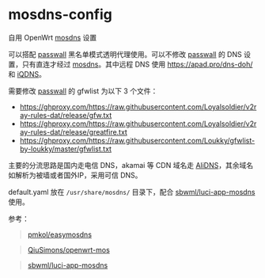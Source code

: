 # mosdns-config
自用 OpenWrt [mosdns](https://github.com/IrineSistiana/mosdns) 设置

可以搭配 [passwall](https://github.com/xiaorouji/openwrt-passwall/tree/luci) 黑名单模式透明代理使用。可以不修改 [passwall](https://github.com/xiaorouji/openwrt-passwall/tree/luci) 的 DNS 设置，只有直连才经过 [mosdns](https://github.com/IrineSistiana/mosdns)。其中远程 DNS 使用 https://apad.pro/dns-doh/ 和 [iQDNS](https://iqiq.io/servers.html)。

需要修改 [passwall](https://github.com/xiaorouji/openwrt-passwall/tree/luci) 的 gfwlist 为以下 3 个文件：

- https://ghproxy.com/https://raw.githubusercontent.com/Loyalsoldier/v2ray-rules-dat/release/gfw.txt
- https://ghproxy.com/https://raw.githubusercontent.com/Loyalsoldier/v2ray-rules-dat/release/greatfire.txt
- https://ghproxy.com/https://raw.githubusercontent.com/Loukky/gfwlist-by-loukky/master/gfwlist.txt

主要的分流思路是国内走电信 DNS，akamai 等 CDN 域名走 [AliDNS](https://alidns.com/)，其余域名如解析为被墙或者国外IP，采用可信 DNS。

default.yaml 放在 `/usr/share/mosdns/` 目录下，配合 [sbwml/luci-app-mosdns](https://github.com/sbwml/luci-app-mosdns) 使用。

参考：

>[pmkol/easymosdns](https://github.com/pmkol/easymosdns)

>[QiuSimons/openwrt-mos](https://github.com/QiuSimons/openwrt-mos)

>[sbwml/luci-app-mosdns](https://github.com/sbwml/luci-app-mosdns)
